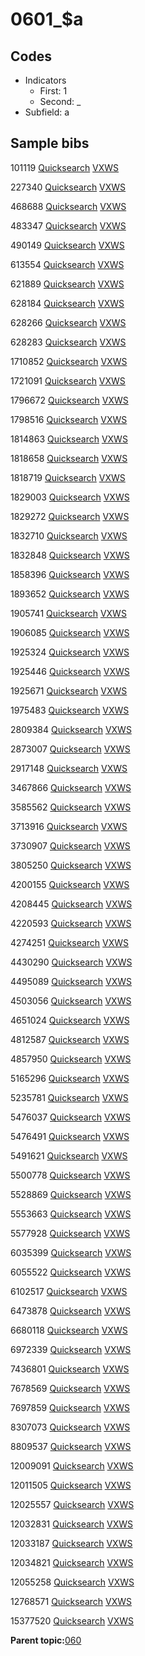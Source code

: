 # 0601\_$a

## Codes

-   Indicators
    -   First: 1
    -   Second: \_
-   Subfield: a

## Sample bibs

101119 [Quicksearch](https://search.library.yale.edu/catalog/101119) [VXWS](http://prodorbis.library.yale.edu:7014/vxws/GetHoldingsService?bibId=101119)

227340 [Quicksearch](https://search.library.yale.edu/catalog/227340) [VXWS](http://prodorbis.library.yale.edu:7014/vxws/GetHoldingsService?bibId=227340)

468688 [Quicksearch](https://search.library.yale.edu/catalog/468688) [VXWS](http://prodorbis.library.yale.edu:7014/vxws/GetHoldingsService?bibId=468688)

483347 [Quicksearch](https://search.library.yale.edu/catalog/483347) [VXWS](http://prodorbis.library.yale.edu:7014/vxws/GetHoldingsService?bibId=483347)

490149 [Quicksearch](https://search.library.yale.edu/catalog/490149) [VXWS](http://prodorbis.library.yale.edu:7014/vxws/GetHoldingsService?bibId=490149)

613554 [Quicksearch](https://search.library.yale.edu/catalog/613554) [VXWS](http://prodorbis.library.yale.edu:7014/vxws/GetHoldingsService?bibId=613554)

621889 [Quicksearch](https://search.library.yale.edu/catalog/621889) [VXWS](http://prodorbis.library.yale.edu:7014/vxws/GetHoldingsService?bibId=621889)

628184 [Quicksearch](https://search.library.yale.edu/catalog/628184) [VXWS](http://prodorbis.library.yale.edu:7014/vxws/GetHoldingsService?bibId=628184)

628266 [Quicksearch](https://search.library.yale.edu/catalog/628266) [VXWS](http://prodorbis.library.yale.edu:7014/vxws/GetHoldingsService?bibId=628266)

628283 [Quicksearch](https://search.library.yale.edu/catalog/628283) [VXWS](http://prodorbis.library.yale.edu:7014/vxws/GetHoldingsService?bibId=628283)

1710852 [Quicksearch](https://search.library.yale.edu/catalog/1710852) [VXWS](http://prodorbis.library.yale.edu:7014/vxws/GetHoldingsService?bibId=1710852)

1721091 [Quicksearch](https://search.library.yale.edu/catalog/1721091) [VXWS](http://prodorbis.library.yale.edu:7014/vxws/GetHoldingsService?bibId=1721091)

1796672 [Quicksearch](https://search.library.yale.edu/catalog/1796672) [VXWS](http://prodorbis.library.yale.edu:7014/vxws/GetHoldingsService?bibId=1796672)

1798516 [Quicksearch](https://search.library.yale.edu/catalog/1798516) [VXWS](http://prodorbis.library.yale.edu:7014/vxws/GetHoldingsService?bibId=1798516)

1814863 [Quicksearch](https://search.library.yale.edu/catalog/1814863) [VXWS](http://prodorbis.library.yale.edu:7014/vxws/GetHoldingsService?bibId=1814863)

1818658 [Quicksearch](https://search.library.yale.edu/catalog/1818658) [VXWS](http://prodorbis.library.yale.edu:7014/vxws/GetHoldingsService?bibId=1818658)

1818719 [Quicksearch](https://search.library.yale.edu/catalog/1818719) [VXWS](http://prodorbis.library.yale.edu:7014/vxws/GetHoldingsService?bibId=1818719)

1829003 [Quicksearch](https://search.library.yale.edu/catalog/1829003) [VXWS](http://prodorbis.library.yale.edu:7014/vxws/GetHoldingsService?bibId=1829003)

1829272 [Quicksearch](https://search.library.yale.edu/catalog/1829272) [VXWS](http://prodorbis.library.yale.edu:7014/vxws/GetHoldingsService?bibId=1829272)

1832710 [Quicksearch](https://search.library.yale.edu/catalog/1832710) [VXWS](http://prodorbis.library.yale.edu:7014/vxws/GetHoldingsService?bibId=1832710)

1832848 [Quicksearch](https://search.library.yale.edu/catalog/1832848) [VXWS](http://prodorbis.library.yale.edu:7014/vxws/GetHoldingsService?bibId=1832848)

1858396 [Quicksearch](https://search.library.yale.edu/catalog/1858396) [VXWS](http://prodorbis.library.yale.edu:7014/vxws/GetHoldingsService?bibId=1858396)

1893652 [Quicksearch](https://search.library.yale.edu/catalog/1893652) [VXWS](http://prodorbis.library.yale.edu:7014/vxws/GetHoldingsService?bibId=1893652)

1905741 [Quicksearch](https://search.library.yale.edu/catalog/1905741) [VXWS](http://prodorbis.library.yale.edu:7014/vxws/GetHoldingsService?bibId=1905741)

1906085 [Quicksearch](https://search.library.yale.edu/catalog/1906085) [VXWS](http://prodorbis.library.yale.edu:7014/vxws/GetHoldingsService?bibId=1906085)

1925324 [Quicksearch](https://search.library.yale.edu/catalog/1925324) [VXWS](http://prodorbis.library.yale.edu:7014/vxws/GetHoldingsService?bibId=1925324)

1925446 [Quicksearch](https://search.library.yale.edu/catalog/1925446) [VXWS](http://prodorbis.library.yale.edu:7014/vxws/GetHoldingsService?bibId=1925446)

1925671 [Quicksearch](https://search.library.yale.edu/catalog/1925671) [VXWS](http://prodorbis.library.yale.edu:7014/vxws/GetHoldingsService?bibId=1925671)

1975483 [Quicksearch](https://search.library.yale.edu/catalog/1975483) [VXWS](http://prodorbis.library.yale.edu:7014/vxws/GetHoldingsService?bibId=1975483)

2809384 [Quicksearch](https://search.library.yale.edu/catalog/2809384) [VXWS](http://prodorbis.library.yale.edu:7014/vxws/GetHoldingsService?bibId=2809384)

2873007 [Quicksearch](https://search.library.yale.edu/catalog/2873007) [VXWS](http://prodorbis.library.yale.edu:7014/vxws/GetHoldingsService?bibId=2873007)

2917148 [Quicksearch](https://search.library.yale.edu/catalog/2917148) [VXWS](http://prodorbis.library.yale.edu:7014/vxws/GetHoldingsService?bibId=2917148)

3467866 [Quicksearch](https://search.library.yale.edu/catalog/3467866) [VXWS](http://prodorbis.library.yale.edu:7014/vxws/GetHoldingsService?bibId=3467866)

3585562 [Quicksearch](https://search.library.yale.edu/catalog/3585562) [VXWS](http://prodorbis.library.yale.edu:7014/vxws/GetHoldingsService?bibId=3585562)

3713916 [Quicksearch](https://search.library.yale.edu/catalog/3713916) [VXWS](http://prodorbis.library.yale.edu:7014/vxws/GetHoldingsService?bibId=3713916)

3730907 [Quicksearch](https://search.library.yale.edu/catalog/3730907) [VXWS](http://prodorbis.library.yale.edu:7014/vxws/GetHoldingsService?bibId=3730907)

3805250 [Quicksearch](https://search.library.yale.edu/catalog/3805250) [VXWS](http://prodorbis.library.yale.edu:7014/vxws/GetHoldingsService?bibId=3805250)

4200155 [Quicksearch](https://search.library.yale.edu/catalog/4200155) [VXWS](http://prodorbis.library.yale.edu:7014/vxws/GetHoldingsService?bibId=4200155)

4208445 [Quicksearch](https://search.library.yale.edu/catalog/4208445) [VXWS](http://prodorbis.library.yale.edu:7014/vxws/GetHoldingsService?bibId=4208445)

4220593 [Quicksearch](https://search.library.yale.edu/catalog/4220593) [VXWS](http://prodorbis.library.yale.edu:7014/vxws/GetHoldingsService?bibId=4220593)

4274251 [Quicksearch](https://search.library.yale.edu/catalog/4274251) [VXWS](http://prodorbis.library.yale.edu:7014/vxws/GetHoldingsService?bibId=4274251)

4430290 [Quicksearch](https://search.library.yale.edu/catalog/4430290) [VXWS](http://prodorbis.library.yale.edu:7014/vxws/GetHoldingsService?bibId=4430290)

4495089 [Quicksearch](https://search.library.yale.edu/catalog/4495089) [VXWS](http://prodorbis.library.yale.edu:7014/vxws/GetHoldingsService?bibId=4495089)

4503056 [Quicksearch](https://search.library.yale.edu/catalog/4503056) [VXWS](http://prodorbis.library.yale.edu:7014/vxws/GetHoldingsService?bibId=4503056)

4651024 [Quicksearch](https://search.library.yale.edu/catalog/4651024) [VXWS](http://prodorbis.library.yale.edu:7014/vxws/GetHoldingsService?bibId=4651024)

4812587 [Quicksearch](https://search.library.yale.edu/catalog/4812587) [VXWS](http://prodorbis.library.yale.edu:7014/vxws/GetHoldingsService?bibId=4812587)

4857950 [Quicksearch](https://search.library.yale.edu/catalog/4857950) [VXWS](http://prodorbis.library.yale.edu:7014/vxws/GetHoldingsService?bibId=4857950)

5165296 [Quicksearch](https://search.library.yale.edu/catalog/5165296) [VXWS](http://prodorbis.library.yale.edu:7014/vxws/GetHoldingsService?bibId=5165296)

5235781 [Quicksearch](https://search.library.yale.edu/catalog/5235781) [VXWS](http://prodorbis.library.yale.edu:7014/vxws/GetHoldingsService?bibId=5235781)

5476037 [Quicksearch](https://search.library.yale.edu/catalog/5476037) [VXWS](http://prodorbis.library.yale.edu:7014/vxws/GetHoldingsService?bibId=5476037)

5476491 [Quicksearch](https://search.library.yale.edu/catalog/5476491) [VXWS](http://prodorbis.library.yale.edu:7014/vxws/GetHoldingsService?bibId=5476491)

5491621 [Quicksearch](https://search.library.yale.edu/catalog/5491621) [VXWS](http://prodorbis.library.yale.edu:7014/vxws/GetHoldingsService?bibId=5491621)

5500778 [Quicksearch](https://search.library.yale.edu/catalog/5500778) [VXWS](http://prodorbis.library.yale.edu:7014/vxws/GetHoldingsService?bibId=5500778)

5528869 [Quicksearch](https://search.library.yale.edu/catalog/5528869) [VXWS](http://prodorbis.library.yale.edu:7014/vxws/GetHoldingsService?bibId=5528869)

5553663 [Quicksearch](https://search.library.yale.edu/catalog/5553663) [VXWS](http://prodorbis.library.yale.edu:7014/vxws/GetHoldingsService?bibId=5553663)

5577928 [Quicksearch](https://search.library.yale.edu/catalog/5577928) [VXWS](http://prodorbis.library.yale.edu:7014/vxws/GetHoldingsService?bibId=5577928)

6035399 [Quicksearch](https://search.library.yale.edu/catalog/6035399) [VXWS](http://prodorbis.library.yale.edu:7014/vxws/GetHoldingsService?bibId=6035399)

6055522 [Quicksearch](https://search.library.yale.edu/catalog/6055522) [VXWS](http://prodorbis.library.yale.edu:7014/vxws/GetHoldingsService?bibId=6055522)

6102517 [Quicksearch](https://search.library.yale.edu/catalog/6102517) [VXWS](http://prodorbis.library.yale.edu:7014/vxws/GetHoldingsService?bibId=6102517)

6473878 [Quicksearch](https://search.library.yale.edu/catalog/6473878) [VXWS](http://prodorbis.library.yale.edu:7014/vxws/GetHoldingsService?bibId=6473878)

6680118 [Quicksearch](https://search.library.yale.edu/catalog/6680118) [VXWS](http://prodorbis.library.yale.edu:7014/vxws/GetHoldingsService?bibId=6680118)

6972339 [Quicksearch](https://search.library.yale.edu/catalog/6972339) [VXWS](http://prodorbis.library.yale.edu:7014/vxws/GetHoldingsService?bibId=6972339)

7436801 [Quicksearch](https://search.library.yale.edu/catalog/7436801) [VXWS](http://prodorbis.library.yale.edu:7014/vxws/GetHoldingsService?bibId=7436801)

7678569 [Quicksearch](https://search.library.yale.edu/catalog/7678569) [VXWS](http://prodorbis.library.yale.edu:7014/vxws/GetHoldingsService?bibId=7678569)

7697859 [Quicksearch](https://search.library.yale.edu/catalog/7697859) [VXWS](http://prodorbis.library.yale.edu:7014/vxws/GetHoldingsService?bibId=7697859)

8307073 [Quicksearch](https://search.library.yale.edu/catalog/8307073) [VXWS](http://prodorbis.library.yale.edu:7014/vxws/GetHoldingsService?bibId=8307073)

8809537 [Quicksearch](https://search.library.yale.edu/catalog/8809537) [VXWS](http://prodorbis.library.yale.edu:7014/vxws/GetHoldingsService?bibId=8809537)

12009091 [Quicksearch](https://search.library.yale.edu/catalog/12009091) [VXWS](http://prodorbis.library.yale.edu:7014/vxws/GetHoldingsService?bibId=12009091)

12011505 [Quicksearch](https://search.library.yale.edu/catalog/12011505) [VXWS](http://prodorbis.library.yale.edu:7014/vxws/GetHoldingsService?bibId=12011505)

12025557 [Quicksearch](https://search.library.yale.edu/catalog/12025557) [VXWS](http://prodorbis.library.yale.edu:7014/vxws/GetHoldingsService?bibId=12025557)

12032831 [Quicksearch](https://search.library.yale.edu/catalog/12032831) [VXWS](http://prodorbis.library.yale.edu:7014/vxws/GetHoldingsService?bibId=12032831)

12033187 [Quicksearch](https://search.library.yale.edu/catalog/12033187) [VXWS](http://prodorbis.library.yale.edu:7014/vxws/GetHoldingsService?bibId=12033187)

12034821 [Quicksearch](https://search.library.yale.edu/catalog/12034821) [VXWS](http://prodorbis.library.yale.edu:7014/vxws/GetHoldingsService?bibId=12034821)

12055258 [Quicksearch](https://search.library.yale.edu/catalog/12055258) [VXWS](http://prodorbis.library.yale.edu:7014/vxws/GetHoldingsService?bibId=12055258)

12768571 [Quicksearch](https://search.library.yale.edu/catalog/12768571) [VXWS](http://prodorbis.library.yale.edu:7014/vxws/GetHoldingsService?bibId=12768571)

15377520 [Quicksearch](https://search.library.yale.edu/catalog/15377520) [VXWS](http://prodorbis.library.yale.edu:7014/vxws/GetHoldingsService?bibId=15377520)

**Parent topic:**[060](../../tags/060/060.md)

